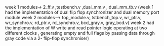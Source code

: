 week 1 modules-> 2_ff.v ,testbench.v ,dual_mm.v , dual_mm_tb.v (week 1 had the implementation of dual flip flop synchronizer and dual memory port module
week 2 modules--> top_module.v, tstbench_top.v, wr_ptr.v, wr_synchro.v, rd_ptr.v, rd_synchro.v, bcd_gray.v, gray_bcd.v( week 2 had the implementation of W write and read pointer logic operating at two different clocks , generating empty and full flags by passing data through gray code via a 2- flip-flop synchroniser)
